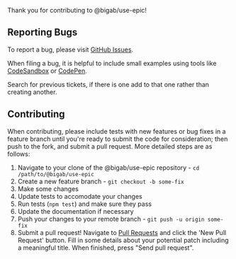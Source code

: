 Thank you for contributing to @bigab/use-epic!

## Reporting Bugs

To report a bug, please visit [GitHub Issues](../../issues).

When filing a bug, it is helpful to include small examples using tools like [CodeSandbox][1] or [CodePen][2].

Search for previous tickets, if there is one add to that one rather than creating another.

## Contributing

When contributing, please include tests with new features or bug fixes in a feature branch until you're ready to submit the code for consideration; then push to the fork, and submit a pull request. More detailed steps are as follows:

1. Navigate to your clone of the @bigab/use-epic repository - `cd /path/to/@bigab/use-epic`
2. Create a new feature branch - `git checkout -b some-fix`
3. Make some changes
4. Update tests to accomodate your changes
5. Run tests (`npm test`) and make sure they pass
6. Update the documentation if necessary
7. Push your changes to your remote branch - `git push -u origin some-fix`
8. Submit a pull request! Navigate to [Pull Requests](../../pulls) and click the 'New Pull Request' button. Fill in some details about your potential patch including a meaningful title. When finished, press "Send pull request".

[1]: https://codesandbox.io
[2]: https://codepen.io/
